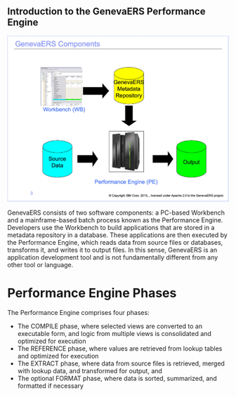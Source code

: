 ## Introduction to the GenevaERS Performance Engine

![Diagram of GenevaERS components.](../../images/Module2-GenevaERS_Performance_Engine_Overview/Module2_Slide3.jpeg) 

GenevaERS consists of two software components: a PC-based Workbench and a mainframe-based batch process known as the Performance Engine. Developers use the Workbench to build applications that are stored in a metadata repository in a database. These applications are then executed by the Performance Engine, which reads data from source files or databases, transforms it, and writes it to output files. In this sense, GenevaERS is an application development tool and is not fundamentally different from any other tool or language. 

# Performance Engine Phases

The Performance Engine comprises four phases: 
- The COMPILE phase, where selected views are converted to an executable form, and logic from multiple views is consolidated and optimized for execution
- The REFERENCE phase, where values are retrieved from lookup tables and optimized for execution
- The EXTRACT phase, where data from source files is retrieved, merged with lookup data, and transformed for output, and
- The optional FORMAT phase, where data is sorted, summarized, and formatted if necessary 
